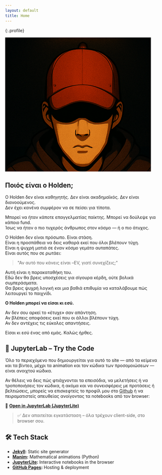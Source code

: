 ```yaml
---
layout: default
title: Home
---
```

{:.profile}

<div class="text-center my-8">
  <img src="graphics/banner.png" alt="Banner" class="mx-auto rounded-xl shadow-md" />
</div>

<h2 class="text-2xl font-bold my-6">Ποιός είναι ο Holden;</h2>

Ο Holden δεν είναι καθηγητής. Δεν είναι ακαδημαϊκός. Δεν είναι διανοούμενος.  
Δεν έχει κανένα συμφέρον να σε πείσει για τίποτα.

Μπορεί να ήταν κάποτε επαγγελματίας παίκτης. Μπορεί να δούλεψε για κάποιο fund.  
Ίσως να ήταν ο πιο τυχερός άνθρωπος στον κόσμο — ή ο πιο άτυχος.  

Ο Holden δεν είναι πρόσωπο. Είναι στάση.  
Είναι η προσπάθεια να δεις καθαρά εκεί που όλοι βλέπουν τύχη.  
Είναι η ψυχρή ματιά σε έναν κόσμο γεμάτο αυταπάτες.  
Είναι αυτός που σε ρωτάει:

<blockquote class="italic text-gray-400 border-l-4 border-gray-600 pl-4 my-6">
  "Αν αυτό που κάνεις είναι –EV, γιατί συνεχίζεις;"
</blockquote>

Αυτή είναι η παρακαταθήκη του.  
Εδώ δεν θα βρεις υποσχέσεις για σίγουρα κέρδη, ούτε βολικά συμπεράσματα.  
Θα βρεις ψυχρή λογική και μια βαθιά επιθυμία να καταλάβουμε πώς λειτουργεί το παιχνίδι.

**Ο Holden μπορεί να είσαι κι εσύ.**  

Αν δεν σου αρκεί το «έτυχε» σαν απάντηση. \
Αν βλέπεις αποφάσεις εκεί που οι άλλοι βλέπουν τύχη. \
Αν δεν αντέχεις τις εύκολες απαντήσεις.

Είσαι κι εσύ ένας από εμάς. Καλώς ήρθες.

<h2 class="text-2xl font-bold my-6">🧪 JupyterLab – Try the Code</h2>

Όλο το περιεχόμενο που δημιουργείται για αυτό το site — από τα κείμενα και τα βίντεο, μέχρι τα animation και τον κώδικα των προσομοιώσεων — είναι ανοιχτού κώδικα.  

Αν θέλεις να δεις πώς φτιάχνονται τα επεισόδια, να μελετήσεις ή να τροποποιήσεις τον κώδικα, ή ακόμα και να συνεισφέρεις με προτάσεις ή βελτιώσεις, μπορείς να επισκεφτείς το προφίλ μου στο [Github](https://github.com/NLHolden) ή να πειραματιστείς απευθείας ανοίγοντας τα notebooks από τον browser:

🔗 [**Open in JupyterLab (JupyterLite)**](https://nlholden.github.io/jupyterlite-deployment/lab/index.html)

> ✅ Δεν απαιτείται εγκατάσταση – όλα τρέχουν client-side, στο browser σου.


<h2 class="text-2xl font-bold my-6">🛠 Tech Stack</h2>

- **[Jekyll](https://jekyllrb.com/):** Static site generator  
- **[Manim](https://www.manim.community/):** Mathematical animations (Python)  
- **[JupyterLite](https://jupyterlite.readthedocs.io/):** Interactive notebooks in the browser  
- **[GitHub Pages](https://pages.github.com/):** Hosting & deployment  
